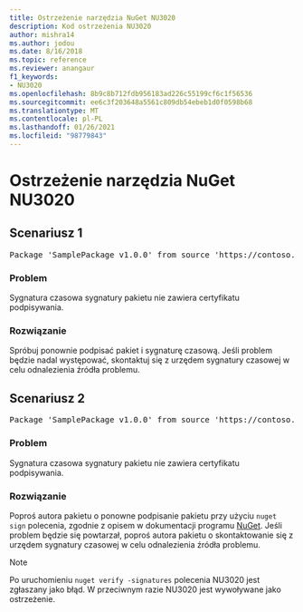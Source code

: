 ```yaml
---
title: Ostrzeżenie narzędzia NuGet NU3020
description: Kod ostrzeżenia NU3020
author: mishra14
ms.author: jodou
ms.date: 8/16/2018
ms.topic: reference
ms.reviewer: anangaur
f1_keywords:
- NU3020
ms.openlocfilehash: 8b9c8b712fdb956183ad226c55199cf6c1f56536
ms.sourcegitcommit: ee6c3f203648a5561c809db54ebeb1d0f0598b68
ms.translationtype: MT
ms.contentlocale: pl-PL
ms.lasthandoff: 01/26/2021
ms.locfileid: "98779843"
---
```

# <a name="nuget-warning-nu3020"></a>Ostrzeżenie narzędzia NuGet NU3020

## <a name="scenario-1"></a>Scenariusz 1

<pre>Package 'SamplePackage v1.0.0' from source 'https://contoso.com/index.json': The timestamp does not have a signing certificate.</pre>

### <a name="issue"></a>Problem

Sygnatura czasowa sygnatury pakietu nie zawiera certyfikatu podpisywania.


### <a name="solution"></a>Rozwiązanie

Spróbuj ponownie podpisać pakiet i sygnaturę czasową. Jeśli problem będzie nadal występować, skontaktuj się z urzędem sygnatury czasowej w celu odnalezienia źródła problemu.



## <a name="scenario-2"></a>Scenariusz 2

<pre>Package 'SamplePackage v1.0.0' from source 'https://contoso.com/index.json': The primary signature's timestamp does not have a signing certificate.</pre>

### <a name="issue"></a>Problem

Sygnatura czasowa sygnatury pakietu nie zawiera certyfikatu podpisywania.


### <a name="solution"></a>Rozwiązanie

Poproś autora pakietu o ponowne podpisanie pakietu przy użyciu `nuget sign` polecenia, zgodnie z opisem w dokumentacji programu [NuGet](../../create-packages/sign-a-package.md). Jeśli problem będzie się powtarzał, poproś autora pakietu o skontaktowanie się z urzędem sygnatury czasowej w celu odnalezienia źródła problemu.


> [!Note]
> Po uruchomieniu `nuget verify -signatures` polecenia NU3020 jest zgłaszany jako błąd. W przeciwnym razie NU3020 jest wywoływane jako ostrzeżenie.
